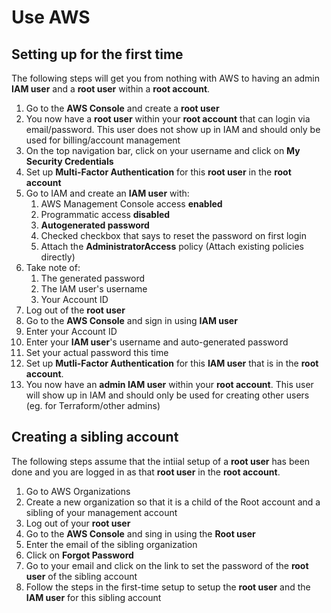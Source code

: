# Use AWS

## Setting up for the first time

The following steps will get you from nothing with AWS to having an admin **IAM user** and a **root user** within a **root account**.

1. Go to the **AWS Console** and create a **root user**
2. You now have a **root user** within your **root account** that can login via email/password. This user does not show up in IAM and should only be used for billing/account management
3. On the top navigation bar, click on your username and click on **My Security Credentials**
4. Set up **Multi-Factor Authentication** for this **root user** in the **root account**
5. Go to IAM and create an **IAM user** with:
   1. AWS Management Console access **enabled**
   2. Programmatic access **disabled**
   3. **Autogenerated password**
   4. Checked checkbox that says to reset the password on first login
   5. Attach the **AdministratorAccess** policy (Attach existing policies directly)
6. Take note of:
   1. The generated password
   2. The IAM user's username
   3. Your Account ID
7. Log out of the **root user**
8. Go to the **AWS Console** and sign in using **IAM user**
9. Enter your Account ID
10. Enter your **IAM user**'s username and auto-generated password
11. Set your actual password this time
12. Set up **Mutli-Factor Authentication** for this **IAM user** that is in the **root account**.
13. You now have an **admin IAM user** within your **root account**. This user will show up in IAM and should only be used for creating other users (eg. for Terraform/other admins)

## Creating a sibling account

The following steps assume that the intiial setup of a **root user** has been done and you are logged in as that **root user** in the **root account**.

1. Go to AWS Organizations
2. Create a new organization so that it is a child of the Root account and a sibling of your management account
3. Log out of your **root user**
4. Go to the **AWS Console** and sing in using the **Root user**
5. Enter the email of the sibling organization
6. Click on **Forgot Password**
7. Go to your email and click on the link to set the password of the **root user** of the sibling account
8. Follow the steps in the first-time setup to setup the **root user** and the **IAM user** for this sibling account
